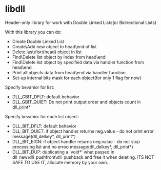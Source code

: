 # libdll
Header-only library for work with Double Linked Lists(or Bidirectional Lists)

With this library you can do:
- Create Double Linked List
- Create\Add new object to head\end of list
- Delete last\fisrt(head) object in list
- Find\Delete list object by index from head\end
- Find\Delete list object by specified data via handler function from head\end
- Print all objects data from head\end via handler function
- Set-up internal bits mask for each object(for only 1 flag for now)

Specify bevahior for list:
- DLL_GBIT_DFLT: default behavior
- DLL_GBIT_QUIET: Do not print output order and objects count in dll_print*

Specify bevahior for each list object:
- DLL_BIT_DFLT: default behavior
- DLL_BIT_QUIET: if object handler returns neg.value - do not print error message(dll_delkey*, dll_print*)
- DLL_BIT_EIGN: if object handler returns neg.value - do not stop processing list and no erroo message(dll_delkey*, dll_print*)
- DLL_BIT_DUP: duplicating a 'void*' what passed in dll_new\dll_pushfront\dll_pushback and free it when deleting. ITS NOT SAFE TO USE IT, allocate memory by your own.
